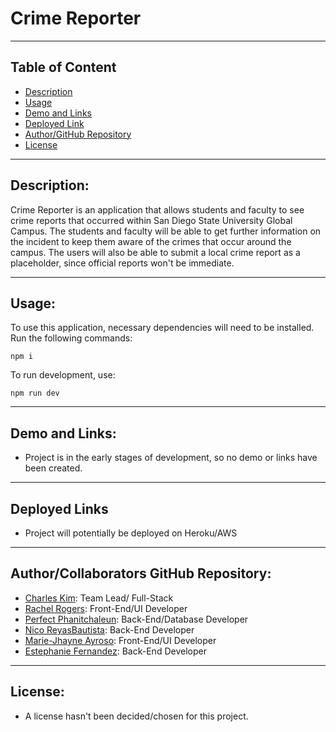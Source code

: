 # Crime Reporter
------
## Table of Content

- [Description](#description)
- [Usage](#usage)
- [Demo and Links](#Demo-and-Links)
- [Deployed Link](#Deployed-Links)
- [Author/GitHub Repository](#AuthorCollaborators-GitHub-Repository)
- [License](#license)

------
## Description:

Crime Reporter is an application that allows students and faculty to see crime reports that occurred within San Diego State University Global Campus. The students and faculty will be able to get further information on the incident to keep them aware of the crimes that occur around the campus. The users will also be able to submit a local crime report as a placeholder, since official reports won't be immediate.

------
## Usage:

To use this application, necessary dependencies will need to be installed. Run the following commands:

```aiignore
npm i
```

To run development, use:
```aiignore
npm run dev
```

------
## Demo and Links:
- Project is in the early stages of development, so no demo or links have been created.

------
## Deployed Links
- Project will potentially be deployed on Heroku/AWS

------
## Author/Collaborators GitHub Repository:

- [Charles Kim](https://github.com/kims1998): Team Lead/ Full-Stack
- [Rachel Rogers](https://github.com/rrogers5143): Front-End/UI Developer
- [Perfect Phanitchaleun](https://github.com/SailmanSeeulater): Back-End/Database Developer
- [Nico ReyasBautista](https://github.com/nicoReyas): Back-End Developer
- [Marie-Jhayne Ayroso](https://github.com/mayroso4517): Front-End/UI Developer
- [Estephanie Fernandez](https://github.com/efernandez1121): Back-End Developer

-----
## License:
- A license hasn't been decided/chosen for this project.